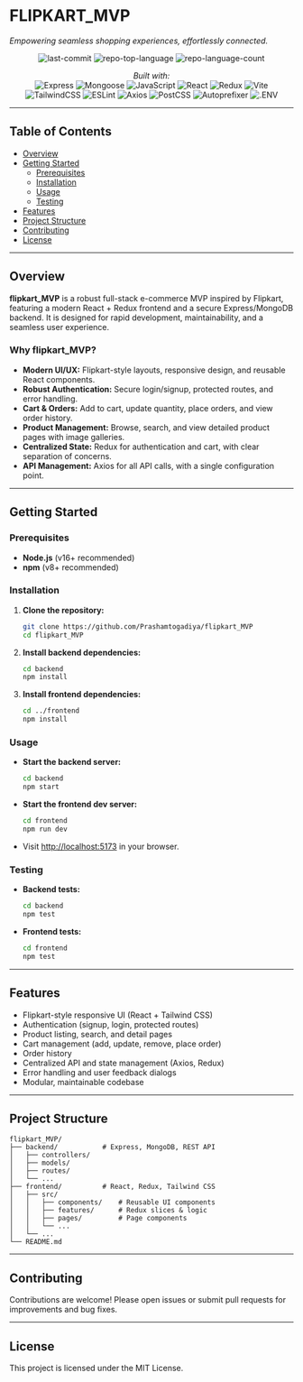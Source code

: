 # FLIPKART_MVP

_Empowering seamless shopping experiences, effortlessly connected._

<p align="center">
  <img alt="last-commit" src="https://img.shields.io/github/last-commit/Prashamtogadiya/flipkart_MVP?style=flat&logo=git&logoColor=white&color=0080ff" />
  <img alt="repo-top-language" src="https://img.shields.io/github/languages/top/Prashamtogadiya/flipkart_MVP?style=flat&color=0080ff" />
  <img alt="repo-language-count" src="https://img.shields.io/github/languages/count/Prashamtogadiya/flipkart_MVP?style=flat&color=0080ff" />
</p>

<p align="center">
  <em>Built with:</em><br/>
  <img alt="Express" src="https://img.shields.io/badge/Express-000000.svg?style=flat&logo=Express&logoColor=white" />
  <img alt="Mongoose" src="https://img.shields.io/badge/Mongoose-F04D35.svg?style=flat&logo=Mongoose&logoColor=white" />
  <img alt="JavaScript" src="https://img.shields.io/badge/JavaScript-F7DF1E.svg?style=flat&logo=JavaScript&logoColor=black" />
  <img alt="React" src="https://img.shields.io/badge/React-61DAFB.svg?style=flat&logo=React&logoColor=black" />
  <img alt="Redux" src="https://img.shields.io/badge/Redux-764ABC.svg?style=flat&logo=Redux&logoColor=white" />
  <img alt="Vite" src="https://img.shields.io/badge/Vite-646CFF.svg?style=flat&logo=Vite&logoColor=white" />
  <img alt="TailwindCSS" src="https://img.shields.io/badge/TailwindCSS-06B6D4.svg?style=flat&logo=TailwindCSS&logoColor=white" />
  <img alt="ESLint" src="https://img.shields.io/badge/ESLint-4B32C3.svg?style=flat&logo=ESLint&logoColor=white" />
  <img alt="Axios" src="https://img.shields.io/badge/Axios-5A29E4.svg?style=flat&logo=Axios&logoColor=white" />
  <img alt="PostCSS" src="https://img.shields.io/badge/PostCSS-DD3A0A.svg?style=flat&logo=PostCSS&logoColor=white" />
  <img alt="Autoprefixer" src="https://img.shields.io/badge/Autoprefixer-DD3735.svg?style=flat&logo=Autoprefixer&logoColor=white" />
  <img alt=".ENV" src="https://img.shields.io/badge/.ENV-ECD53F.svg?style=flat&logo=dotenv&logoColor=black" />
</p>

---

## Table of Contents
- [Overview](#overview)
- [Getting Started](#getting-started)
  - [Prerequisites](#prerequisites)
  - [Installation](#installation)
  - [Usage](#usage)
  - [Testing](#testing)
- [Features](#features)
- [Project Structure](#project-structure)
- [Contributing](#contributing)
- [License](#license)

---

## Overview

**flipkart_MVP** is a robust full-stack e-commerce MVP inspired by Flipkart, featuring a modern React + Redux frontend and a secure Express/MongoDB backend. It is designed for rapid development, maintainability, and a seamless user experience.

### Why flipkart_MVP?
- **Modern UI/UX:** Flipkart-style layouts, responsive design, and reusable React components.
- **Robust Authentication:** Secure login/signup, protected routes, and error handling.
- **Cart & Orders:** Add to cart, update quantity, place orders, and view order history.
- **Product Management:** Browse, search, and view detailed product pages with image galleries.
- **Centralized State:** Redux for authentication and cart, with clear separation of concerns.
- **API Management:** Axios for all API calls, with a single configuration point.

---

## Getting Started

### Prerequisites
- **Node.js** (v16+ recommended)
- **npm** (v8+ recommended)

### Installation

1. **Clone the repository:**
   ```sh
   git clone https://github.com/Prashamtogadiya/flipkart_MVP
   cd flipkart_MVP
   ```
2. **Install backend dependencies:**
   ```sh
   cd backend
   npm install
   ```
3. **Install frontend dependencies:**
   ```sh
   cd ../frontend
   npm install
   ```

### Usage

- **Start the backend server:**
  ```sh
  cd backend
  npm start
  ```
- **Start the frontend dev server:**
  ```sh
  cd frontend
  npm run dev
  ```
- Visit [http://localhost:5173](http://localhost:5173) in your browser.

### Testing

- **Backend tests:**
  ```sh
  cd backend
  npm test
  ```
- **Frontend tests:**
  ```sh
  cd frontend
  npm test
  ```

---

## Features
- Flipkart-style responsive UI (React + Tailwind CSS)
- Authentication (signup, login, protected routes)
- Product listing, search, and detail pages
- Cart management (add, update, remove, place order)
- Order history
- Centralized API and state management (Axios, Redux)
- Error handling and user feedback dialogs
- Modular, maintainable codebase

---

## Project Structure

```
flipkart_MVP/
├── backend/           # Express, MongoDB, REST API
│   ├── controllers/
│   ├── models/
│   ├── routes/
│   └── ...
├── frontend/          # React, Redux, Tailwind CSS
│   ├── src/
│   │   ├── components/    # Reusable UI components
│   │   ├── features/      # Redux slices & logic
│   │   ├── pages/         # Page components
│   │   └── ...
│   └── ...
└── README.md
```

---

## Contributing

Contributions are welcome! Please open issues or submit pull requests for improvements and bug fixes.

---

## License

This project is licensed under the MIT License.
